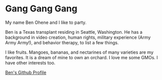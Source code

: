 # Gang Gang Gang

My name Ben Ohene and I like to party.

Ben is a Texas transplant residing in Seattle, Washington. He has a background in video creation, human rights, military experience (Army Army Army!), and behavior therapy, to list a few things. 

I like fruits. Mangoes, bananas, and nectarines of many varieties are my favorites. It is a dream of mine to own an orchard. I love me some GMOs. I have other interests too.


[Ben's Github Profile](https://github.com/notbenohene)


